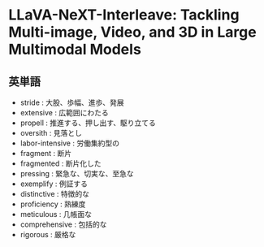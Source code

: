# LLaVA-NeXT-Interleave: Tackling Multi-image, Video, and 3D in Large Multimodal Models

## 英単語
- stride : 大股、歩幅、進歩、発展
- extensive : 広範囲にわたる
- propell : 推進する、押し出す、駆り立てる
- oversith : 見落とし
- labor-intensive : 労働集約型の
- fragment : 断片
- fragmented : 断片化した
- pressing : 緊急な、切実な、至急な
- exemplify : 例証する
- distinctive : 特徴的な
- proficiency : 熟練度
- meticulous : 几帳面な
- comprehensive : 包括的な
- rigorous : 厳格な
